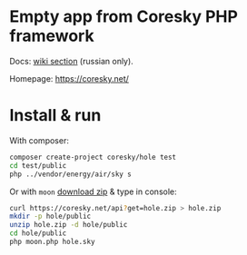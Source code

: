 
# Empty app from Coresky PHP framework

Docs: [wiki section](https://github.com/energy-coresky/air/wiki) (russian only).

Homepage: https://coresky.net/

# Install & run

With composer:

```bash
composer create-project coresky/hole test
cd test/public
php ../vendor/energy/air/sky s
```

Or with `moon` [download zip](https://coresky.net/api?get=hole.zip) & type in console:

```bash
curl https://coresky.net/api?get=hole.zip > hole.zip
mkdir -p hole/public
unzip hole.zip -d hole/public
cd hole/public
php moon.php hole.sky
```
